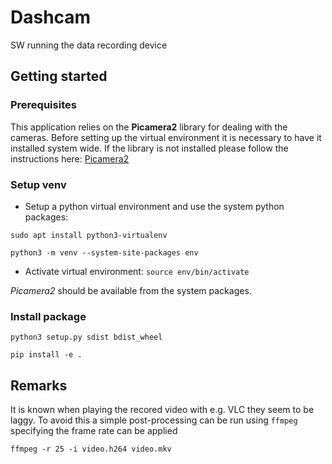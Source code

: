# Dashcam
SW running the data recording device

## Getting started

### Prerequisites

This application relies on the **Picamera2** library for dealing with the cameras. Before setting up the virtual environment it is necessary to have it installed system wide. If the library is not installed please follow the instructions here: [Picamera2](https://github.com/raspberrypi/picamera2)

### Setup venv

* Setup a python virtual environment and use the system python packages:

`sudo apt install python3-virtualenv`

`python3 -m venv --system-site-packages env`

* Activate virtual environment:
`source env/bin/activate`

*Picamera2* should be available from the system packages.

### Install package

`python3 setup.py sdist bdist_wheel`

`pip install -e .`

## Remarks

It is known when playing the recored video with e.g. VLC they seem to be laggy. To avoid this a simple post-processing can be run using `ffmpeg` specifying the frame rate can be applied

`ffmpeg -r 25 -i video.h264 video.mkv`


